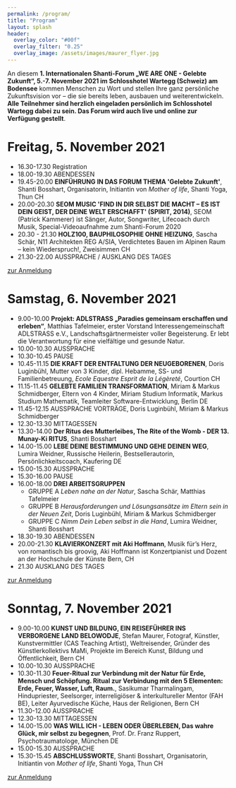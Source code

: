 ```yaml
---
permalink: /program/
title: "Program"
layout: splash
header:
  overlay_color: "#00f"
  overlay_filter: "0.25"
  overlay_image: /assets/images/maurer_flyer.jpg
---
```

An diesem **1. Internationalen Shanti-Forum „WE ARE ONE - Gelebte Zukunft“, 5.-7. November 2021 im Schlosshotel Wartegg (Schweiz) am Bodensee** kommen Menschen zu Wort und stellen Ihre ganz persönliche Zukunftsvision vor – die sie bereits leben, ausbauen und weiterentwickeln. **Alle Teilnehmer sind herzlich eingeladen persönlich im Schlosshotel Wartegg dabei zu sein. Das Forum wird auch live und online zur Verfügung gestellt**.

# Freitag, 5. November 2021
* 16.30-17.30 Registration
* 18.00-19.30 ABENDESSEN
* 19.45-20.00 **EINFÜHRUNG IN DAS FORUM THEMA 'Gelebte Zukunft'**, Shanti Bosshart, Organisatorin, Initiantin von *Mother of life*, Shanti Yoga, Thun CH
* 20.00-20.30 **SEOM MUSIC 'FIND IN DIR SELBST DIE MACHT – ES IST DEIN GEIST, DER DEINE WELT ERSCHAFFT' (SPIRIT, 2014)**, SEOM (Patrick Kammerer) ist Sänger, Autor, Songwriter, Lifecoach durch Musik, Special-Videoaufnahme zum Shanti-Forum 2020
* 20.30 - 21.30 **HOLZ100, BAUPHILOSOPHIE OHNE HEIZUNG**, Sascha Schär, N11 Architekten REG A/SIA, Verdichtetes Bauen im Alpinen Raum – kein Wiederspruch!, Zweisimmen CH
* 21.30-22.00 AUSSPRACHE / AUSKLANG DES TAGES

<a href="/anmeldung" class="btn btn--primary">zur Anmeldung</a>

# Samstag, 6. November 2021
* 9.00-10.00 **Projekt: ADLSTRASS „Paradies gemeinsam erschaffen und erleben“**,
		Matthias Tafelmeier, erster Vorstand Interessengemeinschaft ADLSTRASS
		e.V., Landschaftsgärtnermeister voller Begeisterung. Er lebt die
		Verantwortung für eine vielfältige und gesunde Natur.
* 10.00-10.30 AUSSPRACHE
* 10.30-10.45 PAUSE
* 10.45-11.15 **DIE KRAFT DER ENTFALTUNG DER NEUGEBORENEN**, Doris Luginbühl, Mutter von 3 Kinder, dipl. Hebamme, SS- und Familienbetreuung, *Ecole Equestre Esprit de la Légèreté*, Courtion CH
* 11.15-11.45 **GELEBTE FAMILIEN TRANSFORMATION**, Miriam & Markus Schmidberger, Eltern von 4 Kinder, Miriam Studium Informatik, Markus Studium Mathematik, Teamleiter Software-Entwicklung, Berlin DE
* 11.45-12.15 AUSSPRACHE VORTRÄGE, Doris Luginbühl, Miriam & Markus Schmidberger
* 12.30-13.30  MITTAGESSEN
* 13.30-14.00 **Der Ritus des Mutterleibes, The Rite of the Womb - DER 13. Munay-Ki RITUS**, Shanti Bosshart   
* 14.00-15.00 **LEBE DEINE BESTIMMUNG UND GEHE DEINEN WEG**, Lumira Weidner, Russische Heilerin, Bestseller­autorin, Persönlichkeitscoach, Kaufering DE
* 15.00-15.30 AUSSPRACHE
* 15.30-16.00 PAUSE
* 16.00-18.00 **DREI ARBEITSGRUPPEN**
  * GRUPPE A *Leben nahe an der Natur*, Sascha Schär, Matthias Tafelmeier
  * GRUPPE B *Herausforderungen und Lösungsansätze im Eltern sein in der Neuen Zeit*, Doris Luginbühl, Miriam & Markus Schmidberger
  * GRUPPE C *Nimm Dein Leben selbst in die Hand*, Lumira Weidner, Shanti Bosshart
* 18.30-19.30 ABENDESSEN
* 20.00-21.30 **KLAVIERKONZERT mit Aki Hoffmann**, Musik für’s Herz, von romantisch bis groovig, Aki Hoffmann ist
Konzertpianist und Dozent an der Hochschule der Künste Bern, CH
* 21.30 AUSKLANG DES TAGES

<a href="/anmeldung" class="btn btn--primary">zur Anmeldung</a>

# Sonntag, 7. November 2021
* 9.00-10.00 **KUNST UND BILDUNG, EIN REISEFÜHRER
INS VERBORGENE LAND BELOWODJE**, Stefan Maurer, Fotograf, Künstler, Kunstvermittler (CAS Teaching Artist), Weltreisender, Gründer des Künstlerkollektivs MaMi,
Projekte im Bereich Kunst, Bildung und
Öffentlichkeit, Bern CH
* 10.00-10.30 AUSSPRACHE
* 10.30-11.30 **Feuer-Ritual zur Verbindung mit der Natur für Erde, Mensch und Schöpfung. Ritual zur Verbindung mit den 5 Elementen: Erde, Feuer, Wasser, Luft, Raum.**, Sasikumar Tharmalingam, Hindupriester, Seelsorger, interreligiöser & 			interkultureller Mentor (FAH BE), Leiter Ayurvedische Küche,
		Haus der Religionen, Bern CH
* 11.30-12.00 AUSSPRACHE
* 12.30-13.30 MITTAGESSEN
* 14.00-15.00 **WAS WILL ICH - LEBEN ODER ÜBERLEBEN, Das wahre Glück, mir selbst zu begegnen**, Prof. Dr. Franz Ruppert, Psychotraumatologe, München DE
* 15.00-15.30 AUSSPRACHE
* 15.30-15.45 **ABSCHLUSSWORTE**, Shanti Bosshart, Organisatorin, Initiantin von *Mother of life*, Shanti Yoga, Thun CH

<a href="/anmeldung" class="btn btn--primary">zur Anmeldung</a>

<!-- Download Flyer: [Druckversion](/assets/shanti_flyer_2020_druck.pdf), [Webversion](/assets/shanti_flyer_2020_web.pdf)
-->
